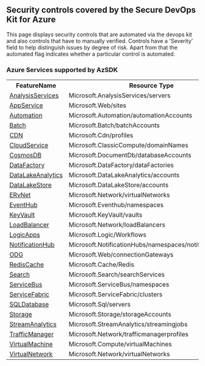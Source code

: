 ﻿<!DOCTYPE html PUBLIC "-//W3C//DTD XHTML 1.0 Strict//EN"  "http://www.w3.org/TR/xhtml1/DTD/xhtml1-strict.dtd"> <html xmlns="http://www.w3.org/1999/xhtml"> <head></head><body><h2>Security controls covered by the Secure DevOps Kit for Azure </h2>

This page displays security controls that are automated via the devops kit and also controls that have to manually verified. Controls have a 'Severity' field to help distinguish issues by degree of risk. Apart from that the automated flag indicates whether a particular control is automated. 
<h3> Azure Services supported by AzSDK</h3>
<table><tr><th>FeatureName</th><th>Resource Type</th></tr><tr><td><a href =Feature/AnalysisServices.md>AnalysisServices</a></td><td>Microsoft.AnalysisServices/servers</td></tr><tr><td><a href =Feature/AppService.md>AppService</a></td><td>Microsoft.Web/sites</td></tr><tr><td><a href =Feature/Automation.md>Automation</a></td><td>Microsoft.Automation/automationAccounts</td></tr><tr><td><a href =Feature/Batch.md>Batch</a></td><td>Microsoft.Batch/batchAccounts</td></tr><tr><td><a href =Feature/CDN.md>CDN</a></td><td>Microsoft.Cdn/profiles</td></tr><tr><td><a href =Feature/CloudService.md>CloudService</a></td><td>Microsoft.ClassicCompute/domainNames</td></tr><tr><td><a href =Feature/CosmosDB.md>CosmosDB</a></td><td>Microsoft.DocumentDb/databaseAccounts</td></tr><tr><td><a href =Feature/DataFactory.md>DataFactory</a></td><td>Microsoft.DataFactory/dataFactories</td></tr><tr><td><a href =Feature/DataLakeAnalytics.md>DataLakeAnalytics</a></td><td>Microsoft.DataLakeAnalytics/accounts</td></tr><tr><td><a href =Feature/DataLakeStore.md>DataLakeStore</a></td><td>Microsoft.DataLakeStore/accounts</td></tr><tr><td><a href =Feature/ERvNet.md>ERvNet</a></td><td>Microsoft.Network/virtualNetworks</td></tr><tr><td><a href =Feature/EventHub.md>EventHub</a></td><td>Microsoft.Eventhub/namespaces</td></tr><tr><td><a href =Feature/KeyVault.md>KeyVault</a></td><td>Microsoft.KeyVault/vaults</td></tr><tr><td><a href =Feature/LoadBalancer.md>LoadBalancer</a></td><td>Microsoft.Network/loadBalancers</td></tr><tr><td><a href =Feature/LogicApps.md>LogicApps</a></td><td>Microsoft.Logic/Workflows</td></tr><tr><td><a href =Feature/NotificationHub.md>NotificationHub</a></td><td>Microsoft.NotificationHubs/namespaces/notificationHubs</td></tr><tr><td><a href =Feature/ODG.md>ODG</a></td><td>Microsoft.Web/connectionGateways</td></tr><tr><td><a href =Feature/RedisCache.md>RedisCache</a></td><td>Microsoft.Cache/Redis</td></tr><tr><td><a href =Feature/Search.md>Search</a></td><td>Microsoft.Search/searchServices</td></tr><tr><td><a href =Feature/ServiceBus.md>ServiceBus</a></td><td>Microsoft.ServiceBus/namespaces</td></tr><tr><td><a href =Feature/ServiceFabric.md>ServiceFabric</a></td><td>Microsoft.ServiceFabric/clusters</td></tr><tr><td><a href =Feature/SQLDatabase.md>SQLDatabase</a></td><td>Microsoft.Sql/servers</td></tr><tr><td><a href =Feature/Storage.md>Storage</a></td><td>Microsoft.Storage/storageAccounts</td></tr><tr><td><a href =Feature/StreamAnalytics.md>StreamAnalytics</a></td><td>Microsoft.StreamAnalytics/streamingjobs</td></tr><tr><td><a href =Feature/TrafficManager.md>TrafficManager</a></td><td>Microsoft.Network/trafficmanagerprofiles</td></tr><tr><td><a href =Feature/VirtualMachine.md>VirtualMachine</a></td><td>Microsoft.Compute/virtualMachines</td></tr><tr><td><a href =Feature/VirtualNetwork.md>VirtualNetwork</a></td><td>Microsoft.Network/virtualNetworks</td></tr></table></body></html>

